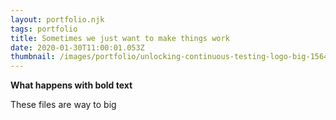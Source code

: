 ```yaml
---
layout: portfolio.njk
tags: portfolio
title: Sometimes we just want to make things work
date: 2020-01-30T11:00:01.053Z
thumbnail: /images/portfolio/unlocking-continuous-testing-logo-big-1564402385131.jpg
---
```


**What happens with bold text**

These files are way to big